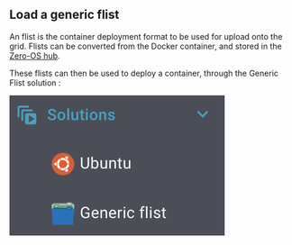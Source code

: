 ## Load a generic flist

An flist is the container deployment format to be used for upload onto the grid. 
Flists can be converted from the Docker container, and stored in the [Zero-OS hub](https://hub.grid.tf/). 

These flists can then be used to deploy a container, through the Generic Flist solution :

![](images/generic_flist1.png)


